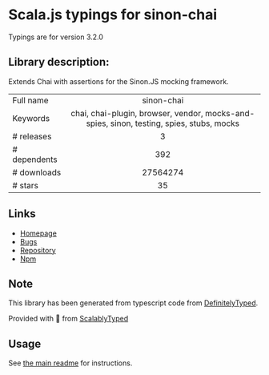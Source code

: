 
# Scala.js typings for sinon-chai

Typings are for version 3.2.0

## Library description:
Extends Chai with assertions for the Sinon.JS mocking framework.

|                    |                 |
| ------------------ | :-------------: |
| Full name          | sinon-chai |
| Keywords           | chai, chai-plugin, browser, vendor, mocks-and-spies, sinon, testing, spies, stubs, mocks |
| # releases         | 3 |
| # dependents       | 392 |
| # downloads        | 27564274 |
| # stars            | 35 |

## Links
- [Homepage](https://github.com/domenic/sinon-chai#readme)
- [Bugs](https://github.com/domenic/sinon-chai/issues)
- [Repository](https://github.com/domenic/sinon-chai)
- [Npm](https://www.npmjs.com/package/sinon-chai)
    


## Note
This library has been generated from typescript code from [DefinitelyTyped](https://definitelytyped.org).

Provided with :purple_heart: from [ScalablyTyped](https://github.com/oyvindberg/ScalablyTyped)

## Usage
See [the main readme](../../readme.md) for instructions.


